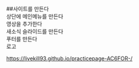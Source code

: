 ##사이트를 만든다  
 상단에 메인메뉴를 만든다  
 영상을 추가한다  
 새소식 슬라이드를 만든다  
 푸터를 만든다  
 로고  

https://livekill93.github.io/practicepage-AC6FOR-/
